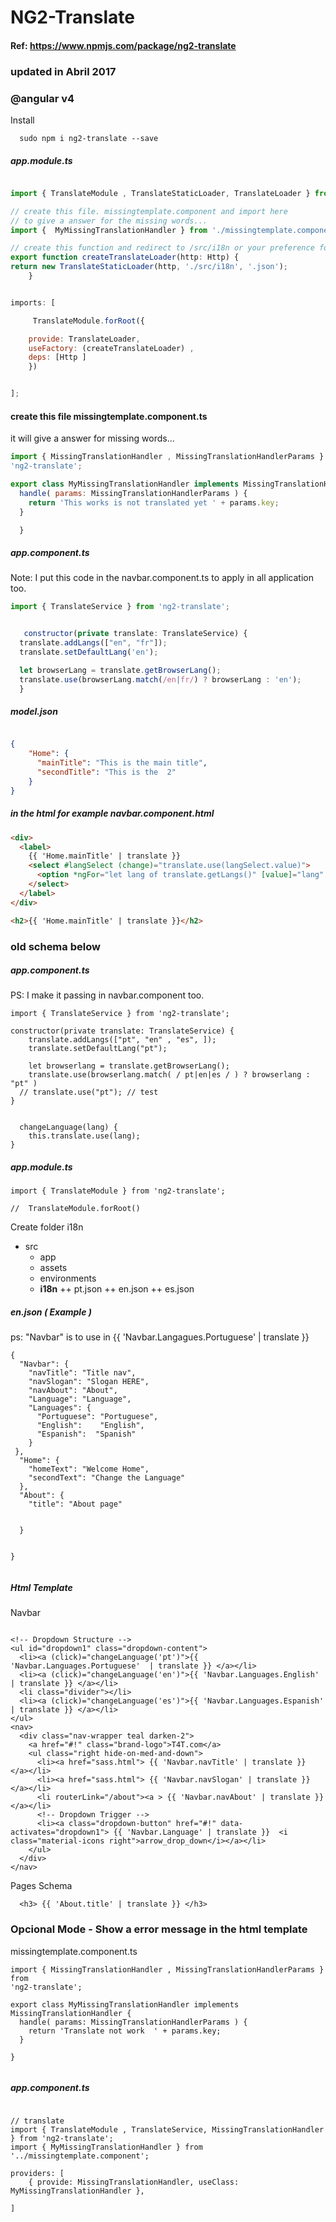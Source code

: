 # NG2-Translate

#### Ref: https://www.npmjs.com/package/ng2-translate


### updated in Abril 2017 
### @angular v4

Install
```
  sudo npm i ng2-translate --save
```


##### app.module.ts

```js

import { TranslateModule , TranslateStaticLoader, TranslateLoader } from 'ng2-translate';

// create this file. missingtemplate.component and import here 
// to give a answer for the missing words...
import {  MyMissingTranslationHandler } from './missingtemplate.component';

// create this function and redirect to /src/i18n or your preference folder
export function createTranslateLoader(http: Http) {
return new TranslateStaticLoader(http, './src/i18n', '.json');
    }


imports: [

     TranslateModule.forRoot({

    provide: TranslateLoader,
    useFactory: (createTranslateLoader) ,
    deps: [Http ]
    })


];
``` 

#### create this file  missingtemplate.component.ts

it will give a answer for missing words...

```js
import { MissingTranslationHandler , MissingTranslationHandlerParams } from
'ng2-translate';

export class MyMissingTranslationHandler implements MissingTranslationHandler {
  handle( params: MissingTranslationHandlerParams ) {
    return 'This works is not translated yet ' + params.key;
  }

  }

``` 

##### app.component.ts
Note: I put this code in the navbar.component.ts to apply in all application too.

```js
import { TranslateService } from 'ng2-translate';


   constructor(private translate: TranslateService) {
  translate.addLangs(["en", "fr"]);
  translate.setDefaultLang('en');

  let browserLang = translate.getBrowserLang();
  translate.use(browserLang.match(/en|fr/) ? browserLang : 'en');
  }

```

##### model.json

```json

{
    "Home": {
      "mainTitle": "This is the main title",
      "secondTitle": "This is the  2" 
    } 
}

``` 

##### in the html for example navbar.component.html

```html
<div>
  <label>
    {{ 'Home.mainTitle' | translate }}
    <select #langSelect (change)="translate.use(langSelect.value)">
      <option *ngFor="let lang of translate.getLangs()" [value]="lang" [selected]="lang === translate.currentLang">{{ lang }}</option>
    </select>
  </label>
</div>

<h2>{{ 'Home.mainTitle' | translate }}</h2>

``` 








###  old schema below

##### app.component.ts
PS: I make it passing in navbar.component too.

```
import { TranslateService } from 'ng2-translate';

constructor(private translate: TranslateService) {
    translate.addLangs(["pt", "en" , "es", ]);
    translate.setDefaultLang("pt");
    
    let browserlang = translate.getBrowserLang();
    translate.use(browserlang.match( / pt|en|es / ) ? browserlang : "pt" )
  // translate.use("pt"); // test
}


  changeLanguage(lang) {
    this.translate.use(lang);
}

```

##### app.module.ts

```
import { TranslateModule } from 'ng2-translate';

//  TranslateModule.forRoot()  

```

Create folder i18n

- src
  + app
  + assets
  + environments
  + **i18n** 
     ++ pt.json
     ++ en.json
     ++ es.json


##### en.json ( Example ) 
ps: "Navbar" is to use in {{ 'Navbar.Langagues.Portuguese' | translate }}

```
{
  "Navbar": {
    "navTitle": "Title nav",
    "navSlogan": "Slogan HERE",
    "navAbout": "About",
    "Language": "Language",
    "Languages": {
      "Portuguese": "Portuguese",
      "English":    "English",
      "Espanish":  "Spanish"
    }
 },
  "Home": {
    "homeText": "Welcome Home",
    "secondText": "Change the Language"
  },
  "About": {
    "title": "About page"


  }


}


```

##### Html Template

Navbar 

```

<!-- Dropdown Structure -->
<ul id="dropdown1" class="dropdown-content">
  <li><a (click)="changeLanguage('pt')">{{ 'Navbar.Languages.Portuguese'  | translate }} </a></li>
  <li><a (click)="changeLanguage('en')">{{ 'Navbar.Languages.English' | translate }} </a></li>
  <li class="divider"></li>
  <li><a (click)="changeLanguage('es')">{{ 'Navbar.Languages.Espanish' | translate }} </a></li>
</ul>
<nav>
  <div class="nav-wrapper teal darken-2">
    <a href="#!" class="brand-logo">T4T.com</a>
    <ul class="right hide-on-med-and-down">
      <li><a href="sass.html"> {{ 'Navbar.navTitle' | translate }} </a></li>
      <li><a href="sass.html"> {{ 'Navbar.navSlogan' | translate }} </a></li>
      <li routerLink="/about"><a > {{ 'Navbar.navAbout' | translate }} </a></li>
      <!-- Dropdown Trigger -->
      <li><a class="dropdown-button" href="#!" data-activates="dropdown1"> {{ 'Navbar.Language' | translate }}  <i class="material-icons right">arrow_drop_down</i></a></li>
    </ul>
  </div>
</nav>

```
Pages Schema

```
  <h3> {{ 'About.title' | translate }} </h3>

```

### Opcional Mode  - Show a error message in the html template

missingtemplate.component.ts
```
import { MissingTranslationHandler , MissingTranslationHandlerParams } from
'ng2-translate';

export class MyMissingTranslationHandler implements MissingTranslationHandler {
  handle( params: MissingTranslationHandlerParams ) {
    return 'Translate not work  ' + params.key;
  }

}   


```

##### app.component.ts

```

// translate
import { TranslateModule , TranslateService, MissingTranslationHandler } from 'ng2-translate';
import { MyMissingTranslationHandler } from '../missingtemplate.component';

providers: [ 
    { provide: MissingTranslationHandler, useClass: MyMissingTranslationHandler },

]

```



























